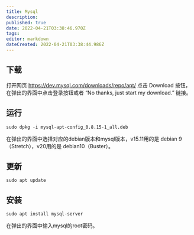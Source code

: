 ```yaml
---
title: Mysql
description: 
published: true
date: 2022-04-21T03:38:46.970Z
tags: 
editor: markdown
dateCreated: 2022-04-21T03:38:44.986Z
---
```


## 下载
打开网页 https://dev.mysql.com/downloads/repo/apt/ 点击 Download 按钮，在弹出的界面中点击登录按钮或者 “No thanks, just start my download.” 链接。
## 运行
````
sudo dpkg -i mysql-apt-config_0.8.15-1_all.deb
````
在弹出的界面中选择对应的debian版本和mysql版本，v15.11用的是 debian 9 （Stretch），v20用的是 debian10（Buster）。
## 更新
````
sudo apt update
````
## 安装
````
sudo apt install mysql-server
````
在弹出的界面中输入mysql的root密码。